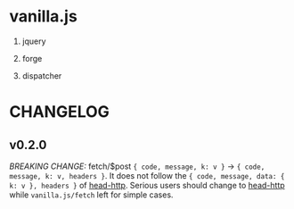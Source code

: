 vanilla.js
==

1. jquery

2. forge

3. dispatcher


CHANGELOG
==

v0.2.0
--

*BREAKING CHANGE:* fetch/$post `{ code, message, k: v }` -> `{ code, message, k: v, headers }`. It does not follow the `{ code, message, data: { k: v }, headers }` of [head-http](https://github.com/pro-web-ng/head-http). Serious users should change to [head-http](https://github.com/pro-web-ng/head-http) while `vanilla.js/fetch` left for simple cases.

